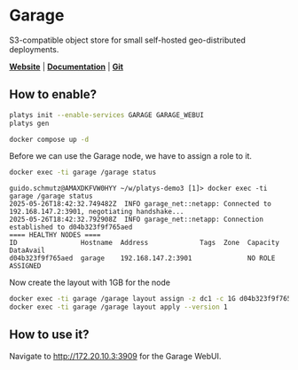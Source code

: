 # Garage

S3-compatible object store for small self-hosted geo-distributed deployments.

**[Website](https://garagehq.deuxfleurs.fr/)** | **[Documentation](https://garagehq.deuxfleurs.fr/documentation/quick-start/)** | **[Git](https://git.deuxfleurs.fr/Deuxfleurs/garage)**

## How to enable?

```bash
platys init --enable-services GARAGE GARAGE_WEBUI
platys gen
```

```bash
docker compose up -d
```

Before we can use the Garage node, we have to assign a role to it. 

```bash
docker exec -ti garage /garage status
```

```
guido.schmutz@AMAXDKFVW0HYY ~/w/platys-demo3 [1]> docker exec -ti garage /garage status
2025-05-26T18:42:32.749482Z  INFO garage_net::netapp: Connected to 192.168.147.2:3901, negotiating handshake...
2025-05-26T18:42:32.792908Z  INFO garage_net::netapp: Connection established to d04b323f9f765aed
==== HEALTHY NODES ====
ID                Hostname  Address             Tags  Zone  Capacity          DataAvail
d04b323f9f765aed  garage    192.168.147.2:3901              NO ROLE ASSIGNED
```

Now create the layout with 1GB for the node

```bash
docker exec -ti garage /garage layout assign -z dc1 -c 1G d04b323f9f765aed
docker exec -ti garage /garage layout apply --version 1
```

## How to use it?

Navigate to <http://172.20.10.3:3909> for the Garage WebUI. 








